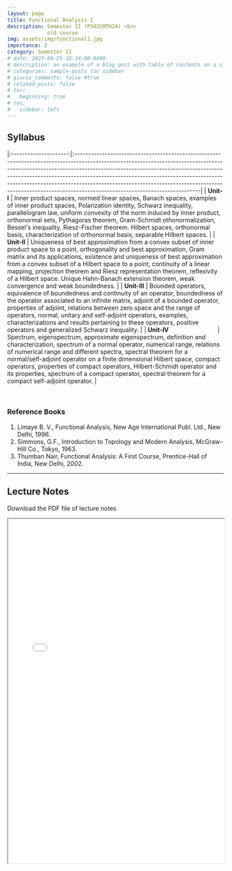 ```yaml
---
layout: page
title: Functional Analysis I
description: Semester II (PS02CMTH24) <br>
             old course
img: assets/img/functional1.jpg
importance: 2
category: Semester II
# date: 2023-04-25 10:14:00-0400
# description: an example of a blog post with table of contents on a sidebar
# categories: sample-posts toc sidebar
# giscus_comments: false #true
# related_posts: false
# toc:
#   beginning: true
# toc:
#   sidebar: left
---
```

## Syllabus
<!-- The below command span will be used if we change first line layout to page instead of post -->
<!-- <span style="font-size:1.3em;"> **Syllabus** </span> --> 

|:---------------------:|:---------------------------------------------------------------------------------------------------------------------------------------------------------------------------------------------------------------------------------------------------------------------------------------------------------------------------------------------------------------------------------------------------------------------------------------------------|
| **Unit-I**          | Inner product spaces, normed linear spaces, Banach spaces, examples of inner product spaces, Polarization identity, Schwarz inequality, parallelogram law, uniform convexity of the norm induced by inner product, orthonormal sets, Pythagoras theorem, Gram-Schmidt othonormalization, Bessel's inequality, Riesz-Fischer theorem. Hilbert spaces, orthonormal basis, characterization of orthonormal basis, separable Hilbert spaces. |
| **Unit-II**         | Uniqueness of best approximation from a convex subset of inner product space to a point, orthogonality and best approximation, Gram matrix and its applications, existence and uniqueness of best approximation from a convex subset of a Hilbert space to a point, continuity of a linear mapping, projection theorem and Riesz representation theorem, reflexivity of a Hilbert space. Unique Hahn-Banach  extension theorem, weak convergence and weak boundedness.                                                                 |
| **Unit-III**        | Bounded operators, equivalence of boundedness and continuity of an operator, boundedness of the operator associated to an infinite matrix, adjoint of a bounded operator, properties of adjoint, relations between zero space and the range of operators, normal, unitary and self-adjoint operators, examples, characterizations and results pertaining to these operators, positive operators and generalized Schwarz inequality.                                                                                                                          |
| **Unit-IV**  &nbsp; &nbsp; &nbsp; &nbsp; &nbsp; &nbsp; &nbsp; &nbsp; &nbsp; &nbsp; &nbsp; &nbsp; &nbsp; &nbsp; | Spectrum, eigenspectrum, approximate eigenspectrum, definition and characterization, spectrum of a normal operator, numerical range, relations of numerical range and different spectra, spectral theorem for a normal/self-adjoint operator on a finite dimensional Hilbert space, compact operators, properties of compact operators, Hilbert-Schmidt operator and its properties, spectrum of a compact operator, spectral theorem for a compact self-adjoint operator.                                          |

<br>

### Reference Books

1. Limaye B. V., Functional Analysis, New Age International Publ. Ltd., New Delhi, 1996.
2. Simmons, G.F., Introduction to Topology and Modern Analysis, McGraw-Hill Co., Tokyo, 1963.
3. Thumban Nair, Functional Analysis: A First Course, Prentice-Hall of India, New Delhi, 2002.

------------------

## Lecture Notes
<p>Download the PDF file of lecture notes <a href="/assets/pdf/PS02CMTH24.pdf" target="_blank"  class="float-none"><i class="fas fa-file-pdf" style="font-size:24px;color:red"></i></a></p>

<iframe width="100%" height="800" src="/assets/pdf/PS02CMTH24.pdf">

<!-- <object data="https://jaygmehta.com/assets/pdf/PS02CMTH24.pdf" type="application/pdf" width="100%" height="800">
    <embed src="https://jaygmehta.com/assets/pdf/PS02CMTH24.pdf">
        <p>This browser does not support PDFs. Please download the PDF to view it: <a href="https://jaygmehta.com/assets/pdf/PS02CMTH24.pdf">Download PDF</a>.</p>
    </embed>
</object> -->
